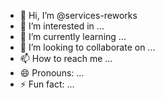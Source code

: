 - 👋 Hi, I’m @services-reworks
- 👀 I’m interested in ...
- 🌱 I’m currently learning ...
- 💞️ I’m looking to collaborate on ...
- 📫 How to reach me ...
- 😄 Pronouns: ...
- ⚡ Fun fact: ...

<!---
services-reworks/services-reworks is a ✨ special ✨ repository because its `README.md` (this file) appears on your GitHub profile.
You can click the Preview link to take a look at your changes.
--->

